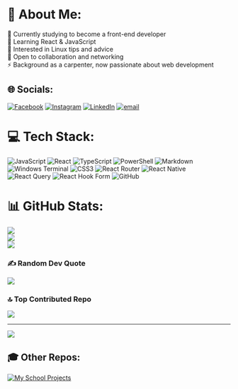 # 💫 About Me:
🔭 Currently studying to become a front-end developer<br>🌱 Learning React & JavaScript<br>🤝 Interested in Linux tips and advice<br>💬 Open to collaboration and networking<br>⚡ Background as a carpenter, now passionate about web development<br>




## 🌐 Socials:
[![Facebook](https://img.shields.io/badge/Facebook-%231877F2.svg?logo=Facebook&logoColor=white)](https://facebook.com/Tmlssn) [![Instagram](https://img.shields.io/badge/Instagram-%23E4405F.svg?logo=Instagram&logoColor=white)](https://instagram.com/Tomlarssons) [![LinkedIn](https://img.shields.io/badge/LinkedIn-%230077B5.svg?logo=linkedin&logoColor=white)](https://linkedin.com/in/Tmlsn) [![email](https://img.shields.io/badge/Email-D14836?logo=gmail&logoColor=white)](mailto:Tmlsn@hotmail.com) 

# 💻 Tech Stack:
![JavaScript](https://img.shields.io/badge/javascript-%23323330.svg?style=for-the-badge&logo=javascript&logoColor=%23F7DF1E) ![React](https://img.shields.io/badge/react-%2320232a.svg?style=for-the-badge&logo=react&logoColor=%2361DAFB) ![TypeScript](https://img.shields.io/badge/typescript-%23007ACC.svg?style=for-the-badge&logo=typescript&logoColor=white) ![PowerShell](https://img.shields.io/badge/PowerShell-%235391FE.svg?style=for-the-badge&logo=powershell&logoColor=white) ![Markdown](https://img.shields.io/badge/markdown-%23000000.svg?style=for-the-badge&logo=markdown&logoColor=white) ![Windows Terminal](https://img.shields.io/badge/Windows%20Terminal-%234D4D4D.svg?style=for-the-badge&logo=windows-terminal&logoColor=white) ![CSS3](https://img.shields.io/badge/css3-%231572B6.svg?style=for-the-badge&logo=css3&logoColor=white) ![React Router](https://img.shields.io/badge/React_Router-CA4245?style=for-the-badge&logo=react-router&logoColor=white) ![React Native](https://img.shields.io/badge/react_native-%2320232a.svg?style=for-the-badge&logo=react&logoColor=%2361DAFB) ![React Query](https://img.shields.io/badge/-React%20Query-FF4154?style=for-the-badge&logo=react%20query&logoColor=white) ![React Hook Form](https://img.shields.io/badge/React%20Hook%20Form-%23EC5990.svg?style=for-the-badge&logo=reacthookform&logoColor=white) ![GitHub](https://img.shields.io/badge/github-%23121011.svg?style=for-the-badge&logo=github&logoColor=white)
# 📊 GitHub Stats:
![](https://github-readme-stats.vercel.app/api?username=tombenrex&theme=synthwave&hide_border=false&include_all_commits=true&count_private=true)<br/>
![](https://nirzak-streak-stats.vercel.app/?user=tombenrex&theme=synthwave&hide_border=false)<br/>
![](https://github-readme-stats.vercel.app/api/top-langs/?username=tombenrex&theme=synthwave&hide_border=false&include_all_commits=true&count_private=true&layout=compact)

### ✍️ Random Dev Quote
![](https://quotes-github-readme.vercel.app/api?type=horizontal&theme=radical)

### 🔝 Top Contributed Repo
![](https://github-contributor-stats.vercel.app/api?username=tombenrex&limit=5&theme=dark&combine_all_yearly_contributions=true)

---
[![](https://visitcount.itsvg.in/api?id=tombenrex&icon=0&color=0)](https://visitcount.itsvg.in)

## 🎓 Other Repos:
[![My School Projects](https://img.shields.io/badge/School_Projects-181717?style=for-the-badge&logo=github&logoColor=white)](https://github.com/boras-frontend-react)
